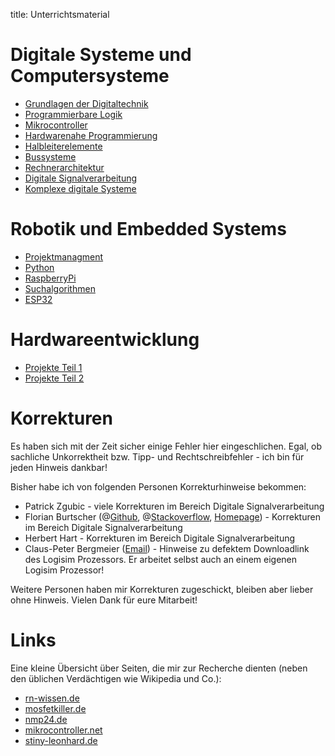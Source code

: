 title: Unterrichtsmaterial

# Digitale Systeme und Computersysteme
* [Grundlagen der Digitaltechnik](grundlagen_der_digitaltechnik/uebersicht.html)
* [Programmierbare Logik](programmierbare_logik/uebersicht.html)
* [Mikrocontroller](mikrocontroller/uebersicht.html)
* [Hardwarenahe Programmierung](hardwarenahe_programmierung/uebersicht.html)
* [Halbleiterelemente](halbleiterelemente/uebersicht.html)
* [Bussysteme](bussysteme/uebersicht.html)
* [Rechnerarchitektur](rechnerarchitektur/uebersicht.html)
* [Digitale Signalverarbeitung](digitale_signalverarbeitung/uebersicht.html)
* [Komplexe digitale Systeme](komplexe_digitale_systeme/uebersicht.html)

# Robotik und Embedded Systems
* [Projektmanagment](robotik/projektmanagment/uebersicht.html)
* [Python](robotik/python/uebersicht.html)
* [RaspberryPi](robotik/raspberry.html)
* [Suchalgorithmen](robotik/search/uebersicht.html)
* [ESP32](robotik/esp32/installation.html)

# Hardwareentwicklung
* [Projekte Teil 1](../hwe/teil1/uebersicht.html)
* [Projekte Teil 2](../hwe/teil2/uebersicht.html)


# Korrekturen
Es haben sich mit der Zeit sicher einige Fehler hier eingeschlichen. Egal, ob sachliche Unkorrektheit bzw. Tipp- und
Rechtschreibfehler - ich bin für jeden Hinweis dankbar!

Bisher habe ich von folgenden Personen Korrekturhinweise bekommen:

* Patrick Zgubic - viele Korrekturen im Bereich Digitale Signalverarbeitung
* Florian Burtscher (@[Github](https://github.com/burtscherflorian-scritex), @[Stackoverflow](https://stackoverflow.com/users/7292877/burtscher-florian),
 [Homepage](http://www.scritex.com/)) - Korrekturen im Bereich Digitale Signalverarbeitung
* Herbert Hart - Korrekturen im Bereich Digitale Signalverarbeitung
* Claus-Peter Bergmeier (<a href="mailto:cpu@bigcpb.de">Email</a>) - Hinweise zu defektem Downloadlink des Logisim Prozessors. Er arbeitet selbst auch an einem eigenen Logisim Prozessor!

Weitere Personen haben mir Korrekturen zugeschickt, bleiben aber lieber ohne Hinweis. Vielen Dank für eure Mitarbeit!

# Links
Eine kleine Übersicht über Seiten, die mir zur Recherche dienten (neben den üblichen Verdächtigen wie Wikipedia und Co.):

* [rn-wissen.de](http://rn-wissen.de/)
* [mosfetkiller.de](http://mosfetkiller.de/)
* [nmp24.de](http://nmp24.de/)
* [mikrocontroller.net](http://www.mikrocontroller.net/)
* [stiny-leonhard.de](http://www.stiny-leonhard.de/)
